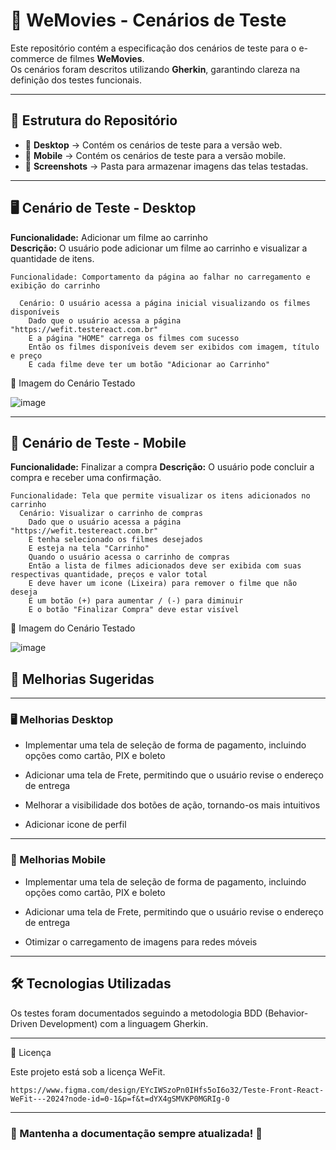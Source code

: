 

# 🛒 WeMovies - Cenários de Teste

Este repositório contém a especificação dos cenários de teste para o e-commerce de filmes **WeMovies**.  
Os cenários foram descritos utilizando **Gherkin**, garantindo clareza na definição dos testes funcionais.

---

## 📌 Estrutura do Repositório

- 📂 **Desktop** → Contém os cenários de teste para a versão web.  
- 📂 **Mobile** → Contém os cenários de teste para a versão mobile.  
- 📸 **Screenshots** → Pasta para armazenar imagens das telas testadas.

---

## 🖥️ Cenário de Teste - Desktop

**Funcionalidade:** Adicionar um filme ao carrinho  
**Descrição:** O usuário pode adicionar um filme ao carrinho e visualizar a quantidade de itens.

```gherkin
Funcionalidade: Comportamento da página ao falhar no carregamento e exibição do carrinho

  Cenário: O usuário acessa a página inicial visualizando os filmes disponíveis
    Dado que o usuário acessa a página "https://wefit.testereact.com.br"
    E a página "HOME" carrega os filmes com sucesso
    Então os filmes disponíveis devem ser exibidos com imagem, título e preço
    E cada filme deve ter um botão "Adicionar ao Carrinho"
```

📸 Imagem do Cenário Testado

![image](https://github.com/user-attachments/assets/9a2bb200-3e2c-4da8-b1cc-6a0a4940a438)

---

## 📱 Cenário de Teste - Mobile

**Funcionalidade:** Finalizar a compra
**Descrição:** O usuário pode concluir a compra e receber uma confirmação.

```gherkin
Funcionalidade: Tela que permite visualizar os itens adicionados no carrinho
  Cenário: Visualizar o carrinho de compras
    Dado que o usuário acessa a página "https://wefit.testereact.com.br"
    E tenha selecionado os filmes desejados
    E esteja na tela "Carrinho"
    Quando o usuário acessa o carrinho de compras
    Então a lista de filmes adicionados deve ser exibida com suas respectivas quantidade, preços e valor total
    E deve haver um icone (Lixeira) para remover o filme que não deseja
    E um botão (+) para aumentar / (-) para diminuir 
    E o botão "Finalizar Compra" deve estar visível
````

📸 Imagem do Cenário Testado

![image](https://github.com/user-attachments/assets/0aa7abf4-07cb-4466-b969-bd5ee378b687)



## 🚀 Melhorias Sugeridas

---

### 🖥️ Melhorias Desktop

- Implementar uma tela de seleção de forma de pagamento, incluindo opções como cartão, PIX e boleto

- Adicionar uma tela de Frete, permitindo que o usuário revise o endereço de entrega

- Melhorar a visibilidade dos botões de ação, tornando-os mais intuitivos

- Adicionar icone de perfil

---

### 📱 Melhorias Mobile

- Implementar uma tela de seleção de forma de pagamento, incluindo opções como cartão, PIX e boleto

- Adicionar uma tela de Frete, permitindo que o usuário revise o endereço de entrega

- Otimizar o carregamento de imagens para redes móveis

---

## 🛠️ Tecnologias Utilizadas

Os testes foram documentados seguindo a metodologia BDD (Behavior-Driven Development) com a linguagem Gherkin.

---
📜 Licença

Este projeto está sob a licença WeFit.

```Figma
https://www.figma.com/design/EYcIWSzoPn0IHfs5oI6o32/Teste-Front-React-WeFit---2024?node-id=0-1&p=f&t=dYX4gSMVKP0MGRIg-0
```
---

### 📌 Mantenha a documentação sempre atualizada! 🚀
